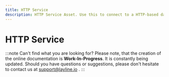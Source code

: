 ```yaml
---
title: HTTP Service
description: HTTP Service Asset. Use this to connect to a HTTP-based data source.
---
```

# HTTP Service

:::note Can't find what you are looking for?
Please note, that the creation of the online documentation is **Work-In-Progress**. It is constantly being updated.
Should you have questions or suggestions, please don't hesitate to contact us at support@layline.io .
:::


